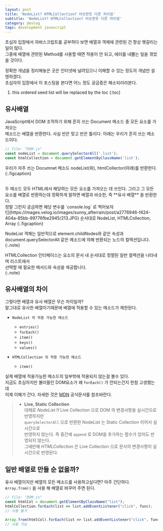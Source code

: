 ```yaml
---
layout: post
title: 'NodeList? HTMLCollection? 비슷한듯 다른 차이점'
subtitle: 'NodeList? HTMLCollection? 비슷한듯 다른 차이점'
category: devlog
tags: development javascript
---
```


초심자 입장에서 자바스크립트를 공부하다 보면 배열과 객체에 관련된 건 항상 헷갈리는 일이 많다.  
그중에 배열에 관련된 Method를 사용할 때면 적용이 안 되고, 에러를 내뿜는 일을 겪었을 것이다.

정확한 개념을 정리해놓은 곳은 인터넷에 널려있으니 이해할 수 있는 정도의 개념만 설명하겠다.  
초심자의 입장에서 이 포스팅을 본다면 어느 정도 궁금증은 해소되리라본다.

<!--more-->

1. this ordered seed list will be replaced by the toc
{:toc}

## 유사배열

JavaScript에서 DOM 조작하기 위해 흔히 쓰는 Document 메소드 중 모든 요소를 가져오는  
메소드는 배열을 반환한다. 사실 반은 맞고 반은 틀리다. 아래는 우리가 흔히 쓰는 메소드이다.

```js
// file: "DOM.js"
const nodeList = document.querySelectorAll('.list');
const htmlCollection = document.getElementByClassName('list');
```

우리가 자주 쓰는 Documnet 메소드 nodeList(위), htmlCollector(아래)를 반환한다.  
{:.figcaption}

<br>
두 메소드 모두 HTML에서 해당하는 모든 요소를 가져오는 데 쓰인다. 그리고 그 모든 요소를 배열로  
반환하는데 정확하게 말하면 배열과 비슷한, 즉 **유사 배열** 을 반환한다.

<br>
정말 그런지 궁금하면 해당 변수를 `console.log` 로 찍어보자

<br>
![](https://images.velog.io/images/sunny_afterrain/post/a2776946-f424-404a-85bb-99776fbe2945/213.JPG)  
순서대로 NodeList, HTMLCollection, Array  
{:.figcaption}

NodeList 객체는 일반적으로 element.childNodes와 같은 속성과  
document.querySelectorAll 같은 메소드에 의해 반환되는 노드의 컬렉션입니다.
{:.note}

HTMLCollection 인터페이스는 요소의 문서 내 순서대로 정렬된 일반 컬렉션을 나타내며 리스트에서  
선택할 때 필요한 메서드와 속성을 제공합니다.  
{:.note}

## 유사배열의 차이

그렇다면 배열과 유사 배열은 무슨 차이일까?  
말그대로 유사한 배열이기때문에 배열에 적용할 수 있는 메소드가 제한된다.

- `NodeList 의 적용 가능한 메소드`

  - `entries()`
  - `forEach()`
  - `item()`
  - `keys()`
  - `values()`

- `HTMLCollection 의 적용 가능한 메소드`
  - `item()`

실제 배열에 적용가능한 메소드의 일부밖에 적용되지 않는걸 볼수 있다.  
지금도 초심자지만 불러들인 DOM요소가 왜 `forEach()` 가 안되는건지 한참 고생했는데  
이제 이해가 간다. 자세한 것은 [MDN] 공식문서를 참조바란다.

[mdn]: (https://developer.mozilla.org/ko/docs/Web/API/HTMLCollection)

> - **Live, Static Collection**  
>   대체로 _NodeList가_ Live Collection 으로 DOM 의 변경사항을 실시간으로 반영하지만  
>   `querySelectorAll` 으로 반환한 NodeList 는 Static Collection 이어서 실시간으로  
>   반영하지 않는다. 즉 중간에 `append` 로 DOM을 추가하는 함수가 있어도 반영되지 않는다.  
>   그에반해 _HTMLCollection_ 은 Live Collection 으로 문서의 변경사항이 실시간으로 반영된다.

## 일반 배열로 만들 순 없을까?

유사 배열이지만 배열의 모든 메소드를 사용하고싶다면? 아주 간단하다.  
`Array.from()` 을 사용 해 배열로 바꾸어 주면 된다.

```js
// file: "DOM.js"
const htmlCol = document.getElementByClassName("list");
htmlCollection.forEach(list => list.addEventListener("click", func);
// 사용 불가

Array.from(htmlCol).forEach(list => list.addEventListener("click", func);
// 사용 가능
```
